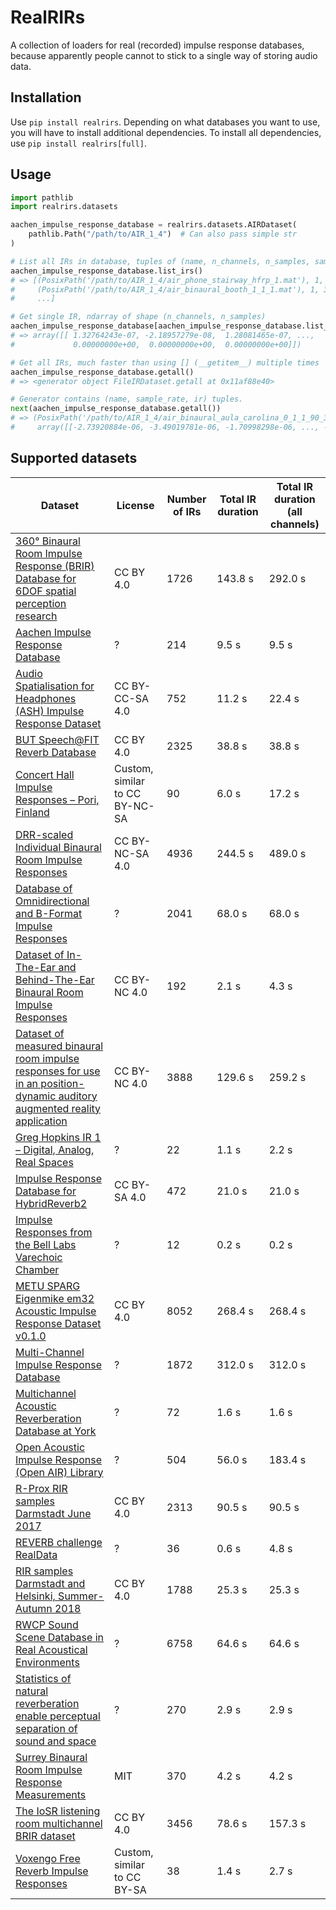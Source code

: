 # RealRIRs

A collection of loaders for real (recorded) impulse response databases, because apparently people cannot to stick to a single way of storing audio data.

## Installation

Use ``pip install realrirs``. Depending on what databases you want to use, you will have to install additional dependencies. To install all dependencies, use ``pip install realrirs[full]``.

## Usage

```python
import pathlib
import realrirs.datasets

aachen_impulse_response_database = realrirs.datasets.AIRDataset(
    pathlib.Path("/path/to/AIR_1_4")  # Can also pass simple str
)

# List all IRs in database, tuples of (name, n_channels, n_samples, sample_rate)
aachen_impulse_response_database.list_irs()
# => [(PosixPath('/path/to/AIR_1_4/air_phone_stairway_hfrp_1.mat'), 1, 144000, 48000),
#     (PosixPath('/path/to/AIR_1_4/air_binaural_booth_1_1_1.mat'), 1, 32767, 48000)],
#     ...]

# Get single IR, ndarray of shape (n_channels, n_samples)
aachen_impulse_response_database[aachen_impulse_response_database.list_irs()[0][0]]
# => array([[ 1.32764243e-07, -2.18957279e-08,  1.28081465e-07, ...,
#             0.00000000e+00,  0.00000000e+00,  0.00000000e+00]])

# Get all IRs, much faster than using [] (__getitem__) multiple times
aachen_impulse_response_database.getall()
# => <generator object FileIRDataset.getall at 0x11af88e40>

# Generator contains (name, sample_rate, ir) tuples.
next(aachen_impulse_response_database.getall())
# => (PosixPath('/path/to/AIR_1_4/air_binaural_aula_carolina_0_1_1_90_3.mat'), 48000,
#     array([[-2.73920884e-06, -3.49019781e-06, -1.70998298e-06, ..., -7.13979890e-11]]))
```

## Supported datasets

| Dataset | License | Number of IRs | Total IR duration | Total IR duration (all channels) |
|-|-|-|-|-|
| [360° Binaural Room Impulse Response (BRIR) Database for 6DOF spatial perception research](https://zenodo.org/record/2641166) | CC BY 4.0 | 1726 | 143.8 s | 292.0 s |
| [Aachen Impulse Response Database](https://www.iks.rwth-aachen.de/forschung/tools-downloads/databases/aachen-impulse-response-database/) | ? | 214 | 9.5 s | 9.5 s |
| [Audio Spatialisation for Headphones (ASH) Impulse Response Dataset](https://github.com/ShanonPearce/ASH-IR-Dataset) | CC BY-CC-SA 4.0 | 752 | 11.2 s | 22.4 s |
| [BUT Speech@FIT Reverb Database](https://speech.fit.vutbr.cz/software/but-speech-fit-reverb-database) | CC BY 4.0 | 2325 | 38.8 s | 38.8 s |
| [Concert Hall Impulse Responses – Pori, Finland](http://legacy.spa.aalto.fi/projects/poririrs/) | Custom, similar to CC BY-NC-SA | 90 | 6.0 s | 17.2 s |
| [DRR-scaled Individual Binaural Room Impulse Responses](https://zenodo.org/record/61072) | CC BY-NC-SA 4.0 | 4936 | 244.5 s | 489.0 s |
| [Database of Omnidirectional and B-Format Impulse Responses](http://isophonics.net/content/room-impulse-response-data-set) | ? | 2041 | 68.0 s | 68.0 s |
| [Dataset of In-The-Ear and Behind-The-Ear Binaural Room Impulse Responses](https://github.com/pyBinSim/HeadRelatedDatabase) | CC BY-NC 4.0 | 192 | 2.1 s | 4.3 s |
| [Dataset of measured binaural room impulse responses for use in an position-dynamic auditory augmented reality application](https://zenodo.org/record/1321996) | CC BY-NC 4.0 | 3888 | 129.6 s | 259.2 s |
| [Greg Hopkins IR 1 – Digital, Analog, Real Spaces](https://www.dropbox.com/sh/vjf5bsi28hcrkli/AAAmln01N4awOuclCi5q0DOia/Greg%20Hopkins%20IR%201%20-%20Digital%2C%20Analog%2C%20Real%20Spaces) | ? | 22 | 1.1 s | 2.2 s |
| [Impulse Response Database for HybridReverb2](https://github.com/jpcima/HybridReverb2-impulse-response-database) | CC BY-SA 4.0 | 472 | 21.0 s | 21.0 s |
| [Impulse Responses from the Bell Labs Varechoic Chamber](?) | ? | 12 | 0.2 s | 0.2 s |
| [METU SPARG Eigenmike em32 Acoustic Impulse Response Dataset v0.1.0](https://zenodo.org/record/2635758) | CC BY 4.0 | 8052 | 268.4 s | 268.4 s |
| [Multi-Channel Impulse Response Database](https://www.iks.rwth-aachen.de/forschung/tools-downloads/databases/multi-channel-impulse-response-database/) | ? | 1872 | 312.0 s | 312.0 s |
| [Multichannel Acoustic Reverberation Database at York](https://www.commsp.ee.ic.ac.uk/~sap/resources/mardy-multichannel-acoustic-reverberation-database-at-york-database/) | ? | 72 | 1.6 s | 1.6 s |
| [Open Acoustic Impulse Response (Open AIR) Library](https://openairlib.net/) | ? | 504 | 56.0 s | 183.4 s |
| [R-Prox RIR samples Darmstadt June 2017](https://zenodo.org/record/1209820) | CC BY 4.0 | 2313 | 90.5 s | 90.5 s |
| [REVERB challenge RealData](http://reverb2014.dereverberation.com/) | ? | 36 | 0.6 s | 4.8 s |
| [RIR samples Darmstadt and Helsinki, Summer-Autumn 2018](https://zenodo.org/record/1434786) | CC BY 4.0 | 1788 | 25.3 s | 25.3 s |
| [RWCP Sound Scene Database in Real Acoustical Environments](https://www.openslr.org/13/) | ? | 6758 | 64.6 s | 64.6 s |
| [Statistics of natural reverberation enable perceptual separation of sound and space](https://mcdermottlab.mit.edu/Reverb/IR_Survey.html) | ? | 270 | 2.9 s | 2.9 s |
| [Surrey Binaural Room Impulse Response Measurements](https://github.com/IoSR-Surrey/RealRoomBRIRs) | MIT | 370 | 4.2 s | 4.2 s |
| [The IoSR listening room multichannel BRIR dataset](https://github.com/IoSR-Surrey/IoSR_ListeningRoom_BRIRs) | CC BY 4.0 | 3456 | 78.6 s | 157.3 s |
| [Voxengo Free Reverb Impulse Responses](https://www.voxengo.com/impulses/) | Custom, similar to CC BY-SA | 38 | 1.4 s | 2.7 s |
